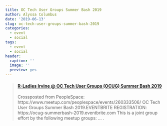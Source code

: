 ```yaml
---
title: OC Tech User Groups Summer Bash 2019
author: Alyssa Columbus
date: '2019-06-13'
slug: oc-tech-user-groups-summer-bash-2019
categories:
  - event
  - social
tags:
  - event
  - social
header:
  caption: ''
  image: ''
  preview: yes
---
```


<blockquote class="embedly-card"><h4><a href="https://www.meetup.com/rladies-irvine/events/260393692/">R-Ladies Irvine @ OC Tech User Groups (OCUG) Summer Bash 2019</a></h4><p>Crossposted from PeopleSpace: https://www.meetup.com/peoplespace/events/260333506/ OC Tech User Groups Summer Bash 2019.EVENTBRITE REGISTRATION: https://ocug-summerbash-2019.eventbrite.com This is a joint group effort by the following meetup groups: ... .</p></blockquote>
<script async src="//cdn.embedly.com/widgets/platform.js" charset="UTF-8"></script>